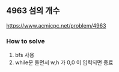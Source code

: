 ## 4963 섬의 개수

https://www.acmicpc.net/problem/4963

### How to solve

1. bfs 사용
2. while문 돌면서 w,h 가 0,0 이 입력되면 종료
